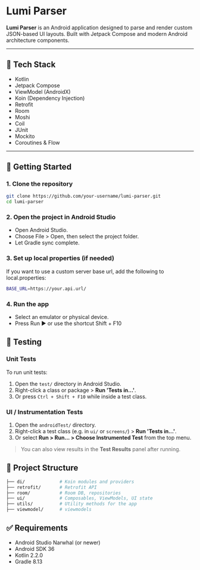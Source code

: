 # Lumi Parser

**Lumi Parser** is an Android application designed to parse and render custom JSON-based UI layouts. Built with Jetpack Compose and modern Android architecture components.

---

## 🧰 Tech Stack

- Kotlin
- Jetpack Compose
- ViewModel (AndroidX)
- Koin (Dependency Injection)
- Retrofit
- Room
- Moshi
- Coil
- JUnit
- Mockito
- Coroutines & Flow

---

## 🚀 Getting Started

### 1. Clone the repository

```bash
git clone https://github.com/your-username/lumi-parser.git
cd lumi-parser
```

### 2. Open the project in Android Studio
- Open Android Studio.
- Choose File > Open, then select the project folder.
- Let Gradle sync complete.

### 3. Set up local properties (if needed)
If you want to use a custom server base url, add the following to local.properties:

```bash
BASE_URL=https://your.api.url/
```

### 4. Run the app
- Select an emulator or physical device.
- Press Run ▶️ or use the shortcut Shift + F10

## 🧪 Testing

### Unit Tests

To run unit tests:

1. Open the `test/` directory in Android Studio.
2. Right-click a class or package > **Run 'Tests in...'**.
3. Or press `Ctrl + Shift + F10` while inside a test class.

### UI / Instrumentation Tests

1. Open the `androidTest/` directory.
2. Right-click a test class (e.g. in `ui/` or `screens/`) > **Run 'Tests in...'**.
3. Or select **Run > Run... > Choose Instrumented Test** from the top menu.

> You can also view results in the **Test Results** panel after running.

## 📁 Project Structure
```bash
├── di/             # Koin modules and providers
├── retrofit/       # Retrofit API
├── room/           # Room DB, repositories
├── ui/             # Composables, ViewModels, UI state
├── utils/          # Utility methods for the app 
├── viewmodel/      # viewmodels
```

## ✅ Requirements
- Android Studio Narwhal (or newer)
- Android SDK 36
- Kotlin 2.2.0
- Gradle 8.13